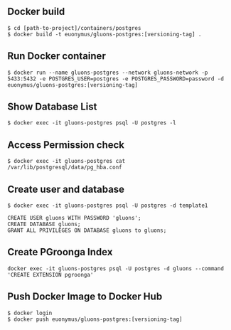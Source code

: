

## Docker build

```
$ cd [path-to-project]/containers/postgres
$ docker build -t euonymus/gluons-postgres:[versioning-tag] .
```

## Run Docker container

```
$ docker run --name gluons-postgres --network gluons-network -p 5433:5432 -e POSTGRES_USER=postgres -e POSTGRES_PASSWORD=password -d euonymus/gluons-postgres:[versioning-tag]
```


## Show Database List

```
$ docker exec -it gluons-postgres psql -U postgres -l
```

## Access Permission check

```
$ docker exec -it gluons-postgres cat /var/lib/postgresql/data/pg_hba.conf
```

## Create user and database

```
$ docker exec -it gluons-postgres psql -U postgres -d template1
```

```
CREATE USER gluons WITH PASSWORD 'gluons';
CREATE DATABASE gluons;
GRANT ALL PRIVILEGES ON DATABASE gluons to gluons;
```


## Create PGroonga Index

```
docker exec -it gluons-postgres psql -U postgres -d gluons --command 'CREATE EXTENSION pgroonga'
```

## Push Docker Image to Docker Hub

```
$ docker login
$ docker push euonymus/gluons-postgres:[versioning-tag]
```

